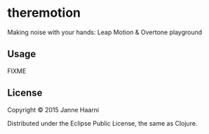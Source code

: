 # theremotion

Making noise with your hands: Leap Motion & Overtone playground

## Usage

FIXME

## License

Copyright © 2015 Janne Haarni

Distributed under the Eclipse Public License, the same as Clojure.

